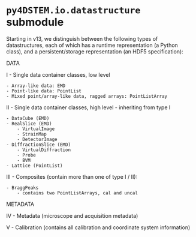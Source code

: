# `py4DSTEM.io.datastructure` submodule

Starting in v13, we distinguish between the following types of datastructures,
each of which has a runtime representation (a Python class), and a persistent/storage
representation (an HDF5 specification):

DATA

I - Single data container classes, low level

    - Array-like data: EMD
    - Point-like data: PointList
    - Mixed point/array-like data, ragged arrays: PointListArray

II - Single data container classes, high level - inheriting from type I

    - DataCube (EMD)
    - RealSlice (EMD)
        - VirtualImage
        - StrainMap
        - DetectorImage
    - DiffractionSlice (EMD)
        - VirtualDiffraction
        - Probe
        - BVM
    - Lattice (PointList)

III - Composites (contain more than one of type I / II):

    - BraggPeaks
        - contains two PointListArrays, cal and uncal



METADATA

IV - Metadata (microscope and acquisition metadata)

V - Calibration (contains all calibration and coordinate system information)


